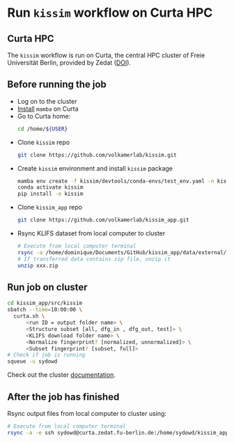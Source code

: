 # Run `kissim` workflow on Curta HPC

## Curta HPC

The `kissim` workflow is run on Curta, the central HPC cluster of Freie Universität Berlin, provided by Zedat ([DOI](https://refubium.fu-berlin.de/handle/fub188/26993)).

## Before running the job

- Log on to the cluster
- [Install](https://mamba.readthedocs.io/en/latest/getting_started.html#for-new-users) `mamba` on Curta
- Go to Curta home:
    ```bash
    cd /home/${USER}
    ```
- Clone `kissim` repo
    ```bash
    git clone https://github.com/volkamerlab/kissim.git
    ```
- Create `kissim` environment and install `kissim` package
    ```bash
    mamba env create -f kissim/devtools/conda-envs/test_env.yaml -n kissim
    conda activate kissim
    pip install -e kissim
    ```
- Clone `kissim_app` repo
    ```bash
    git clone https://github.com/volkamerlab/kissim_app.git
    ```
- Rsync KLIFS dataset from local computer to cluster
    ```bash
    # Execute from local computer terminal
    rsync -a /home/dominique/Documents/GitHub/kissim_app/data/external/structures/xxx.zip -e ssh sydowd@curta.zedat.fu-berlin.de:/home/sydowd/kissim_app/data/external/structures/  -v --stats --progress
    # If transferred data contains zip file, unzip it
    unzip xxx.zip
    ```

## Run job on cluster

```bash
cd kissim_app/src/kissim
sbatch --time=10:00:00 \
  curta.sh \
      <run ID = output folder name> \
      <Structure subset [all, dfg_in , dfg_out, test]> \
      <KLIFS download folder name> \
      <Normalize fingerprint? [normalized, unnormalized]> \
      <Subset fingerprint? [subset, full]>
# Check if job is running
squeue -u sydowd
```

Check out the cluster [documentation](https://www.fu-berlin.de/sites/high-performance-computing/Dokumentation/index.html).

## After the job has finished

Rsync output files from local computer to cluster using:

```bash
# Execute from local computer terminal
rsync -a -e ssh sydowd@curta.zedat.fu-berlin.de:/home/sydowd/kissim_app/results.zip /home/dominique/Documents/GitHub/kissim_app -v --stats --progress
```


